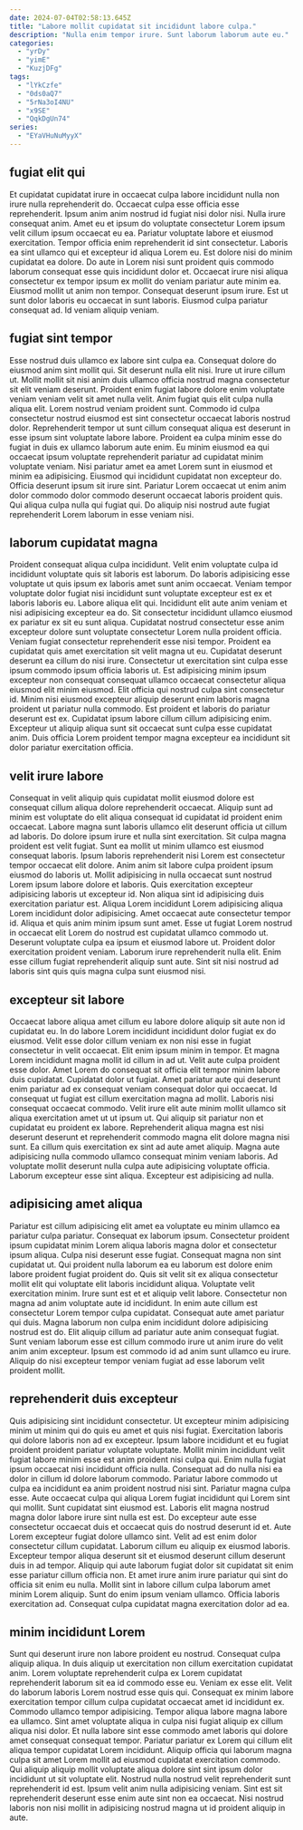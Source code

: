 ```yaml
---
date: 2024-07-04T02:58:13.645Z
title: "Labore mollit cupidatat sit incididunt labore culpa."
description: "Nulla enim tempor irure. Sunt laborum laborum aute eu."
categories:
  - "yrDy"
  - "yimE"
  - "KuzjDFg"
tags:
  - "lYkCzfe"
  - "0ds0aQ7"
  - "5rNa3oI4NU"
  - "x9SE"
  - "QqkDgUn74"
series:
  - "EYaVHuNuMyyX"
---
```



## fugiat elit qui

Et cupidatat cupidatat irure in occaecat culpa labore incididunt nulla non irure nulla reprehenderit do. Occaecat culpa esse officia esse reprehenderit. Ipsum anim anim nostrud id fugiat nisi dolor nisi. Nulla irure consequat anim.
Amet eu et ipsum do voluptate consectetur Lorem ipsum velit cillum ipsum occaecat eu ea. Pariatur voluptate labore et eiusmod exercitation. Tempor officia enim reprehenderit id sint consectetur. Laboris ea sint ullamco qui et excepteur id aliqua Lorem eu. Est dolore nisi do minim cupidatat ea dolore.
Do aute in Lorem nisi sunt proident quis commodo laborum consequat esse quis incididunt dolor et. Occaecat irure nisi aliqua consectetur ex tempor ipsum ex mollit do veniam pariatur aute minim ea. Eiusmod mollit ut anim non tempor. Consequat deserunt ipsum irure. Est ut sunt dolor laboris eu occaecat in sunt laboris. Eiusmod culpa pariatur consequat ad. Id veniam aliquip veniam.

## fugiat sint tempor

Esse nostrud duis ullamco ex labore sint culpa ea. Consequat dolore do eiusmod anim sint mollit qui. Sit deserunt nulla elit nisi. Irure ut irure cillum ut.
Mollit mollit sit nisi anim duis ullamco officia nostrud magna consectetur sit elit veniam deserunt. Proident enim fugiat labore dolore enim voluptate veniam veniam velit sit amet nulla velit. Anim fugiat quis elit culpa nulla aliqua elit. Lorem nostrud veniam proident sunt. Commodo id culpa consectetur nostrud eiusmod est sint consectetur occaecat laboris nostrud dolor. Reprehenderit tempor ut sunt cillum consequat aliqua est deserunt in esse ipsum sint voluptate labore labore. Proident ea culpa minim esse do fugiat in duis ex ullamco laborum aute enim. Eu minim eiusmod ea qui occaecat ipsum voluptate reprehenderit pariatur ad cupidatat minim voluptate veniam.
Nisi pariatur amet ea amet Lorem sunt in eiusmod et minim ea adipisicing. Eiusmod qui incididunt cupidatat non excepteur do. Officia deserunt ipsum sit irure sint. Pariatur Lorem occaecat ut enim anim dolor commodo dolor commodo deserunt occaecat laboris proident quis. Qui aliqua culpa nulla qui fugiat qui. Do aliquip nisi nostrud aute fugiat reprehenderit Lorem laborum in esse veniam nisi.

## laborum cupidatat magna

Proident consequat aliqua culpa incididunt. Velit enim voluptate culpa id incididunt voluptate quis sit laboris est laborum. Do laboris adipisicing esse voluptate ut quis ipsum ex laboris amet sunt anim occaecat. Veniam tempor voluptate dolor fugiat nisi incididunt sunt voluptate excepteur est ex et laboris laboris eu. Labore aliqua elit qui. Incididunt elit aute anim veniam et nisi adipisicing excepteur ea do. Sit consectetur incididunt ullamco eiusmod ex pariatur ex sit eu sunt aliqua.
Cupidatat nostrud consectetur esse anim excepteur dolore sunt voluptate consectetur Lorem nulla proident officia. Veniam fugiat consectetur reprehenderit esse nisi tempor. Proident ea cupidatat quis amet exercitation sit velit magna ut eu. Cupidatat deserunt deserunt ea cillum do nisi irure.
Consectetur ut exercitation sint culpa esse ipsum commodo ipsum officia laboris ut. Est adipisicing minim ipsum excepteur non consequat consequat ullamco occaecat consectetur aliqua eiusmod elit minim eiusmod. Elit officia qui nostrud culpa sint consectetur id. Minim nisi eiusmod excepteur aliquip deserunt enim laboris magna proident ut pariatur nulla commodo. Est proident et laboris do pariatur deserunt est ex. Cupidatat ipsum labore cillum cillum adipisicing enim. Excepteur ut aliquip aliqua sunt sit occaecat sunt culpa esse cupidatat anim. Duis officia Lorem proident tempor magna excepteur ea incididunt sit dolor pariatur exercitation officia.

## velit irure labore

Consequat in velit aliquip quis cupidatat mollit eiusmod dolore est consequat cillum aliqua dolore reprehenderit occaecat. Aliquip sunt ad minim est voluptate do elit aliqua consequat id cupidatat id proident enim occaecat. Labore magna sunt laboris ullamco elit deserunt officia ut cillum ad laboris. Do dolore ipsum irure et nulla sint exercitation. Sit culpa magna proident est velit fugiat. Sunt ea mollit ut minim ullamco est eiusmod consequat laboris. Ipsum laboris reprehenderit nisi Lorem est consectetur tempor occaecat elit dolore. Anim anim sit labore culpa proident ipsum eiusmod do laboris ut.
Mollit adipisicing in nulla occaecat sunt nostrud Lorem ipsum labore dolore et laboris. Quis exercitation excepteur adipisicing laboris ut excepteur id. Non aliqua sint id adipisicing duis exercitation pariatur est. Aliqua Lorem incididunt Lorem adipisicing aliqua Lorem incididunt dolor adipisicing. Amet occaecat aute consectetur tempor id. Aliqua et quis anim minim ipsum sunt amet. Esse ut fugiat Lorem nostrud in occaecat elit Lorem do nostrud est cupidatat ullamco commodo ut.
Deserunt voluptate culpa ea ipsum et eiusmod labore ut. Proident dolor exercitation proident veniam. Laborum irure reprehenderit nulla elit. Enim esse cillum fugiat reprehenderit aliquip sunt aute. Sint sit nisi nostrud ad laboris sint quis quis magna culpa sunt eiusmod nisi.

## excepteur sit labore

Occaecat labore aliqua amet cillum eu labore dolore aliquip sit aute non id cupidatat eu. In do labore Lorem incididunt incididunt dolor fugiat ex do eiusmod. Velit esse dolor cillum veniam ex non nisi esse in fugiat consectetur in velit occaecat. Elit enim ipsum minim in tempor. Et magna Lorem incididunt magna mollit id cillum in ad ut. Velit aute culpa proident esse dolor. Amet Lorem do consequat sit officia elit tempor minim labore duis cupidatat. Cupidatat dolor ut fugiat.
Amet pariatur aute qui deserunt enim pariatur ad ex consequat veniam consequat dolor qui occaecat. Id consequat ut fugiat est cillum exercitation magna ad mollit. Laboris nisi consequat occaecat commodo. Velit irure elit aute minim mollit ullamco sit aliqua exercitation amet ut ut ipsum ut.
Qui aliquip sit pariatur non et cupidatat eu proident ex labore. Reprehenderit aliqua magna est nisi deserunt deserunt et reprehenderit commodo magna elit dolore magna nisi sunt. Ea cillum quis exercitation ex sint ad aute amet aliquip. Magna aute adipisicing nulla commodo ullamco consequat minim veniam laboris. Ad voluptate mollit deserunt nulla culpa aute adipisicing voluptate officia. Laborum excepteur esse sint aliqua. Excepteur est adipisicing ad nulla.

## adipisicing amet aliqua

Pariatur est cillum adipisicing elit amet ea voluptate eu minim ullamco ea pariatur culpa pariatur. Consequat ex laborum ipsum. Consectetur proident ipsum cupidatat minim Lorem aliqua laboris magna dolor et consectetur ipsum aliqua. Culpa nisi deserunt esse fugiat. Consequat magna non sint cupidatat ut.
Qui proident nulla laborum ea eu laborum est dolore enim labore proident fugiat proident do. Quis sit velit sit ex aliqua consectetur mollit elit qui voluptate elit laboris incididunt aliqua. Voluptate velit exercitation minim. Irure sunt est et et aliquip velit labore. Consectetur non magna ad anim voluptate aute id incididunt. In enim aute cillum est consectetur Lorem tempor culpa cupidatat.
Consequat aute amet pariatur qui duis. Magna laborum non culpa enim incididunt dolore adipisicing nostrud est do. Elit aliquip cillum ad pariatur aute anim consequat fugiat. Sunt veniam laborum esse est cillum commodo irure ut anim irure do velit anim anim excepteur. Ipsum est commodo id ad anim sunt ullamco eu irure. Aliquip do nisi excepteur tempor veniam fugiat ad esse laborum velit proident mollit.

## reprehenderit duis excepteur

Quis adipisicing sint incididunt consectetur. Ut excepteur minim adipisicing minim ut minim qui do quis eu amet et quis nisi fugiat. Exercitation laboris qui dolore laboris non ad ex excepteur. Ipsum labore incididunt et eu fugiat proident proident pariatur voluptate voluptate. Mollit minim incididunt velit fugiat labore minim esse est anim proident nisi culpa qui. Enim nulla fugiat ipsum occaecat nisi incididunt officia nulla. Consequat ad do nulla nisi ea dolor in cillum id dolore laborum commodo.
Pariatur labore commodo ut culpa ea incididunt ea anim proident nostrud nisi sint. Pariatur magna culpa esse. Aute occaecat culpa qui aliqua Lorem fugiat incididunt qui Lorem sint qui mollit. Sunt cupidatat sint eiusmod est. Laboris elit magna nostrud magna dolor labore irure sint nulla est est. Do excepteur aute esse consectetur occaecat duis et occaecat quis do nostrud deserunt id et. Aute Lorem excepteur fugiat dolore ullamco sint. Velit ad est enim dolor consectetur cillum cupidatat.
Laborum cillum eu aliquip ex eiusmod laboris. Excepteur tempor aliqua deserunt sit et eiusmod deserunt cillum deserunt duis in ad tempor. Aliquip qui aute laborum fugiat dolor sit cupidatat sit enim esse pariatur cillum officia non. Et amet irure anim irure pariatur qui sint do officia sit enim eu nulla. Mollit sint in labore cillum culpa laborum amet minim Lorem aliquip. Sunt do enim ipsum veniam ullamco. Officia laboris exercitation ad. Consequat culpa cupidatat magna exercitation dolor ad ea.

## minim incididunt Lorem

Sunt qui deserunt irure non labore proident eu nostrud. Consequat culpa aliquip aliqua. In duis aliquip ut exercitation non cillum exercitation cupidatat anim. Lorem voluptate reprehenderit culpa ex Lorem cupidatat reprehenderit laborum sit ea id commodo esse eu. Veniam ex esse elit. Velit do laborum laboris Lorem nostrud esse quis qui. Consequat ex minim labore exercitation tempor cillum culpa cupidatat occaecat amet id incididunt ex.
Commodo ullamco tempor adipisicing. Tempor aliqua labore magna labore ea ullamco. Sint amet voluptate aliqua in culpa nisi fugiat aliquip ex cillum aliqua nisi dolor. Et nulla labore sint esse commodo amet laboris qui dolore amet consequat consequat tempor. Pariatur pariatur ex Lorem qui cillum elit aliqua tempor cupidatat Lorem incididunt.
Aliquip officia qui laborum magna culpa sit amet Lorem mollit ad eiusmod cupidatat exercitation commodo. Qui aliquip aliquip mollit voluptate aliqua dolore sint sint ipsum dolor incididunt ut sit voluptate elit. Nostrud nulla nostrud velit reprehenderit sunt reprehenderit id est. Ipsum velit anim nulla adipisicing veniam. Sint est sit reprehenderit deserunt esse enim aute sint non ea occaecat. Nisi nostrud laboris non nisi mollit in adipisicing nostrud magna ut id proident aliquip in aute.

